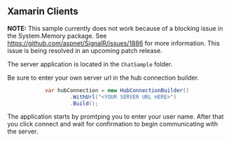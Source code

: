## Xamarin Clients

**NOTE:** This sample currently does not work because of a blocking issue in the System.Memory package. See https://github.com/aspnet/SignalR/issues/1886 for more information. This issue is being resolved in an upcoming patch release.

The server application is located in the `ChatSample` folder.

Be sure to enter your own server url in the hub connection builder.

```csharp
            var hubConnection = new HubConnectionBuilder()
                    .WithUrl("<YOUR SERVER URL HERE>")
                    .Build();
```


The application starts by promtping you to enter your user name. 
After that you click connect and wait for confirmation to begin communicating with the server.

